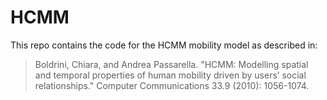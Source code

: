 # HCMM

This repo contains the code for the HCMM mobility model as described in:

> Boldrini, Chiara, and Andrea Passarella. "HCMM: Modelling spatial and temporal properties of human mobility driven by users’ social relationships." Computer Communications 33.9 (2010): 1056-1074.


